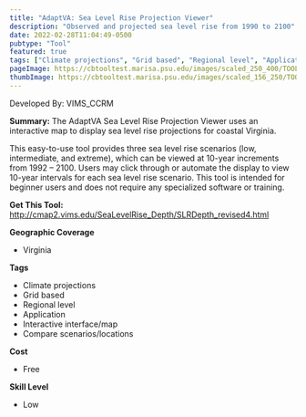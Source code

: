 ```yaml
---
title: "AdaptVA: Sea Level Rise Projection Viewer"
description: "Observed and projected sea level rise from 1990 to 2100"
date: 2022-02-28T11:04:49-0500
pubtype: "Tool"
featured: true
tags: ["Climate projections", "Grid based", "Regional level", "Application", "Interactive interface/map", "Compare scenarios/locations"]
pageImage: https://cbtooltest.marisa.psu.edu/images/scaled_250_400/TOOLID_1.1_ScreenCapture-1.png
thumbImage: https://cbtooltest.marisa.psu.edu/images/scaled_156_250/TOOLID_1.1_ScreenCapture-1.png
---
```

Developed By: VIMS_CCRM

**Summary:** The AdaptVA Sea Level Rise Projection Viewer uses an interactive map to display sea level rise projections for coastal Virginia. 

This easy-to-use tool provides three sea level rise scenarios (low, intermediate, and extreme), which can be viewed at 10-year increments from 1992 – 2100. Users may click through or automate the display to view 10-year intervals for each sea level rise scenario. This tool is intended for beginner users and does not require any specialized software or training.

__**Get This Tool:**__ http://cmap2.vims.edu/SeaLevelRise_Depth/SLRDepth_revised4.html

__**Geographic Coverage**__
- Virginia

__**Tags**__
-  Climate projections
-  Grid based
-  Regional level
-  Application
-  Interactive interface/map
-  Compare scenarios/locations

__**Cost**__
- Free

__**Skill Level**__
- Low
